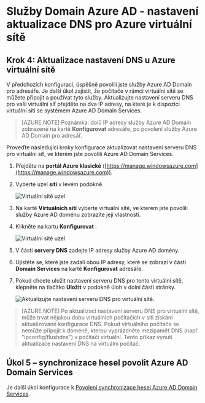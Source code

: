 <properties
    pageTitle="Služby Domain Azure AD: Nastavení aktualizace DNS pro Azure virtuální sítě | Microsoft Azure"
    description="Začínáme s Azure Active Directory Domain Services"
    services="active-directory-ds"
    documentationCenter=""
    authors="mahesh-unnikrishnan"
    manager="stevenpo"
    editor="curtand"/>

<tags
    ms.service="active-directory-ds"
    ms.workload="identity"
    ms.tgt_pltfrm="na"
    ms.devlang="na"
    ms.topic="get-started-article"
    ms.date="09/21/2016"
    ms.author="maheshu"/>

# <a name="azure-ad-domain-services---update-dns-settings-for-the-azure-virtual-network"></a>Služby Domain Azure AD - nastavení aktualizace DNS pro Azure virtuální sítě

## <a name="task-4-update-dns-settings-for-the-azure-virtual-network"></a>Krok 4: Aktualizace nastavení DNS u Azure virtuální sítě
V předchozích konfiguraci, úspěšně povolili jste služby Azure AD Domain pro adresáře. Je další úkol zajistit, že počítače v rámci virtuální sítě se můžete připojit a používat tyto služby. Aktualizujte nastavení serveru DNS pro vaši virtuální síť přejděte na dva IP adresy, na které je k dispozici virtuální síti se systémem Azure AD Domain Services.

> [AZURE.NOTE] Poznámka: dolů IP adresy služby Azure AD Domain zobrazené na kartě **Konfigurovat** adresáře, po povolení služby Azure AD Domain pro adresář.

Proveďte následující kroky konfigurace aktualizovat nastavení serveru DNS pro virtuální síť, ve kterém jste povolili Azure AD Domain Services.

1. Přejděte na **portál Azure klasické** ([https://manage.windowsazure.com](https://manage.windowsazure.com)).

2. Vyberte uzel **sítí** v levém podokně.

    ![Virtuální sítě uzel](./media/active-directory-domain-services-getting-started/virtual-network-select.png)

3. Na kartě **Virtuálních sítí** vyberte virtuální sítě, ve kterém jste povolili služby Azure AD doménu zobrazíte její vlastnosti.

4. Klikněte na kartu **Konfigurovat** .

    ![Virtuální sítě uzel](./media/active-directory-domain-services-getting-started/virtual-network-configure-tab.png)

5. V části **servery DNS** zadejte IP adresy služby Azure AD domény.

6. Ujistěte se, které jste zadali obou IP adresy, které se zobrazí v části **Domain Services** na kartě **Konfigurovat** adresáře.

7. Pokud chcete uložit nastavení serveru DNS pro tento virtuální sítě, klepněte na tlačítko **Uložit** v podokně úloh v dolní části stránky.

   ![Aktualizujte nastavení serveru DNS pro virtuální sítě.](./media/active-directory-domain-services-getting-started/update-dns.png)

> [AZURE.NOTE] Po aktualizaci nastavení serveru DNS pro virtuální sítě, může trvat nějakou dobu virtuálních počítačích v síti získání aktualizované konfigurace DNS. Pokud virtuálního počítače se nemůže připojit k doméně, kterou vyprázdněte mezipaměť DNS (např. "ipconfig/flushdns") v počítači virtuální. Tento příkaz vynutí aktualizace nastavení DNS na virtuální počítač.


## <a name="task-5---enable-password-synchronization-to-azure-ad-domain-services"></a>Úkol 5 – synchronizace hesel povolit Azure AD Domain Services
Je další úkol konfigurace k [Povolení synchronizace hesel Azure AD Domain Services](active-directory-ds-getting-started-password-sync.md).
